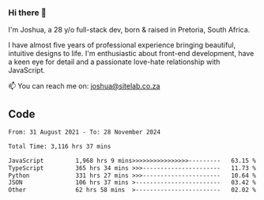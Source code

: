 ### Hi there 👋

I'm Joshua, a 28 y/o full-stack dev, born & raised in Pretoria, South Africa. 

I have almost five years of professional experience bringing beautiful, intuitive designs to life. I'm enthusiastic about front-end development, have a keen eye for detail and a passionate love-hate relationship with JavaScript.

📫 You can reach me on: joshua@sitelab.co.za

## **Code**

<!--START_SECTION:waka-->

```txt
From: 31 August 2021 - To: 28 November 2024

Total Time: 3,116 hrs 37 mins

JavaScript         1,968 hrs 9 mins>>>>>>>>>>>>>>>>---------   63.15 %
TypeScript         365 hrs 34 mins >>>----------------------   11.73 %
Python             331 hrs 27 mins >>>----------------------   10.64 %
JSON               106 hrs 37 mins >------------------------   03.42 %
Other              62 hrs 58 mins  >------------------------   02.02 %
```

<!--END_SECTION:waka-->
